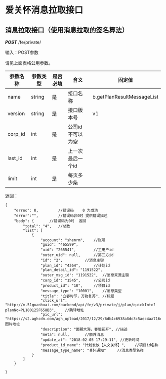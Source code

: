 # 爱关怀消息拉取接口


## 消息拉取接口（使用消息拉取的签名算法） 

***POST*** /fe/private/


输入：POST参数

请见上面表格公用参数。

参数名称 | 参数类型 | 是否必填 | 含义 | 固定值
--------|--------|---------|-----|-------
name | string  | 是 | 接口名称 | b.getPlanResultMessageList
version |  string  | 是 | 接口版本号 | v1
corp_id |  int  | 是 | 公司id 不可以为空 |
last_id | int  | 是 | 上一次最后一个id |
limit | int | 是  | 每页多少条 |


返回：

```
{
    "errno": 0, 		//错误码    0 为成功
    "error":"",     	//错误码非0时 提供错误描述
    "body": {		//错误码为0时  返回
        "total": "4",	//总数
        "list": [
            {
                "account": "shenrm",   	//账号
                "guid": "465599",    
                "uid": "265541",		//主用户id
                "outer_uid": null,		//第三方id
                "id": "2",			//消息主键
                "plan_id": "4364",		//计划id
                "plan_detail_id": "1191522",	
                "outer_msg_id": "1191522",	//消息来源主键
                "corp_id": "1545",		//公司id
                "product_id": "10",		//项目id
                "message_type": "10001",	//消息类型
                "title": "立春时节，万物复苏", //标题
                "click_url": "http://m.51guanhuai.com/backend/api/fe/v3/private/j/plan/quickInto?planNo=PL180125F658B3",	//跳转地址
                "pic_url": "https://s2.aghcdn.com/agh_upload/2017/12/29/6db4c6938a8dc3c5aec4aa716c4ee40b",//图片地址
                "description": "面朝大海，春暖花开",	//描述
                "meta": null,		//额外消息
                "update_at": "2018-02-05 17:29:11",	//更新时间
                "product_id_name": "计划发放【人文关怀】",	//项目id名称
                "message_type_name": "关怀通知"		//消息类型名称
            }
        ]
    }

}
```


